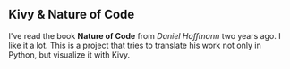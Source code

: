 ## Kivy & Nature of Code

I've read the book __Nature of Code__ from *Daniel Hoffmann* two years ago. I like it a lot. This is a project that tries to translate his work not only in Python, but visualize it with Kivy.
